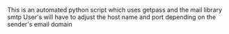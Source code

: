 This is an automated python script which uses getpass and the mail library smtp
User's will have to adjust the host name and port depending on the sender's email domain